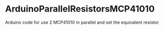 # ArduinoParallelResistorsMCP41010
Arduino code for use 2 MCP41010 in parallel and set the equivalent resistor

